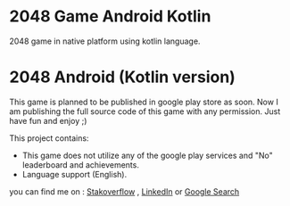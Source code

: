 # 2048 Game Android Kotlin  
2048 game in native platform using kotlin language. 

# 2048 Android (Kotlin version)
This game is planned to be published in google play store as soon. Now I am publishing the full source code of this game with any permission. Just have fun and enjoy ;)

This project contains:
- This game does not utilize any of the google play services and "No" leaderboard and achievements.
- Language support (English). 

you can find me on : <a href="https://stackoverflow.com/users/7200297/agilanbu?tab=profile">Stakoverflow</a> , <a href="https://www.linkedin.com/in/agil-anbu-765571160/">LinkedIn</a> or <a href="https://www.google.com/search?ei=gYEGYLbGDdSR4-EP2t2g8A4&q=agil+anbu&oq=agil+anbu&gs_lcp=CgZwc3ktYWIQAzICCAA6BAgAEA1Q-mpY03Rgy3doAHAAeAGAAcACiAGsDJIBBzAuNi4wLjKYAQCgAQGqAQdnd3Mtd2l6wAEB&sclient=psy-ab&ved=0ahUKEwj2itistKfuAhXUyDgGHdouCO4Q4dUDCA0&uact=5">Google Search</a>
